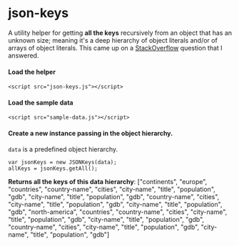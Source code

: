 json-keys
=========

A utility helper for getting **all the keys** recursively from an object that has an unknown size; meaning it's a deep hierarchy of object literals and/or of arrays of object literals. This came up on a  [StackOverflow](http://stackoverflow.com/questions/26560435/html5-json-multidimensional-arrays-keys-with-javascript-or-jquery/26563494#26563494) question that I answered.



#### Load the helper

    <script src="json-keys.js"></script>


#### Load the sample data
    <script src="sample-data.js"></script>


#### Create a new instance passing in the object hierarchy.

`data` is a predefined object hierarchy.

    var jsonKeys = new JSONKeys(data);
    allKeys = jsonKeys.getAll();

**Returns all the keys of this data hierarchy**:
    ["continents", "europe", "countries", "country-name", "cities", "city-name", "title", "population", "gdb", "city-name", "title", "population", "gdb", "country-name", "cities", "city-name", "title", "population", "gdb", "city-name", "title", "population", "gdb", "north-america", "countries", "country-name", "cities", "city-name", "title", "population", "gdb", "city-name", "title", "population", "gdb", "country-name", "cities", "city-name", "title", "population", "gdb", "city-name", "title", "population", "gdb"]
